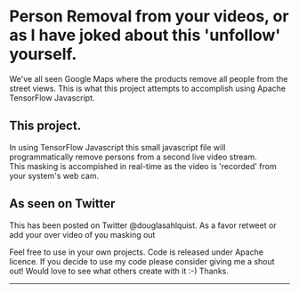 # Person Removal from your videos, or as I have joked about this 'unfollow' yourself.
We've all seen Google Maps where the products remove all people from the street views.   This is what this project attempts to accomplish using Apache TensorFlow Javascript. 

## This project.

In using TensorFlow Javascript this small javascript file will programmatically remove persons from a second live video stream.  
This masking is accompished in real-time as the video is 'recorded' from your system's web cam.


## As seen on Twitter

This has been posted on Twitter @douglasahlquist.    As a favor retweet or add your over video of you masking out 

Feel free to use in your own projects. Code is released under Apache licence. If you decide to use my code please consider giving me a shout out! Would love to see what others create with it :-) Thanks.

---
